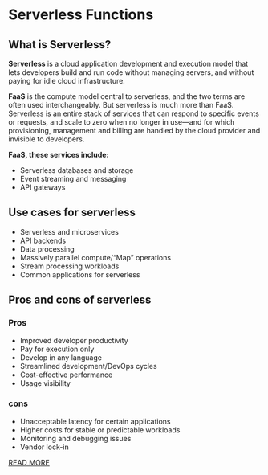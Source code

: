 # Serverless Functions

## What is Serverless?
**Serverless** is a cloud application development and execution model that lets developers build and run code without managing servers, and without paying for idle cloud infrastructure.

**FaaS** is the compute model central to serverless, and the two terms are often used interchangeably. But serverless is much more than FaaS. Serverless is an entire stack of services that can respond to specific events or requests, and scale to zero when no longer in use—and for which provisioning, management and billing are handled by the cloud provider and invisible to developers.

**FaaS, these services include:**
- Serverless databases and storage
- Event streaming and messaging
- API gateways

## Use cases for serverless
- Serverless and microservices
- API backends
- Data processing
- Massively parallel compute/“Map” operations
- Stream processing workloads
- Common applications for serverless


## Pros and cons of serverless

### Pros
- Improved developer productivity
- Pay for execution only
- Develop in any language
- Streamlined development/DevOps cycles
- Cost-effective performance
- Usage visibility
### cons
- Unacceptable latency for certain applications
- Higher costs for stable or predictable workloads
- Monitoring and debugging issues
- Vendor lock-in

[READ MORE](https://www.ibm.com/cloud/learn/serverless)
